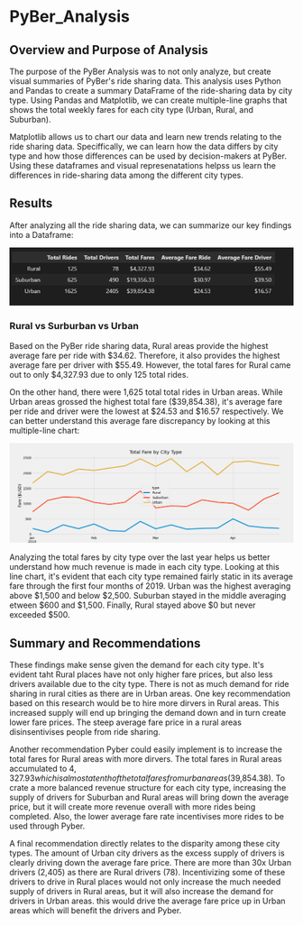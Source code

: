 # PyBer_Analysis
## Overview and Purpose of Analysis
The purpose of the PyBer Analysis was to not only analyze, but create visual summaries of PyBer's ride sharing data. This analysis uses Python and Pandas to create a summary DataFrame of the ride-sharing data by city type. Using Pandas and Matplotlib, we can create multiple-line graphs that shows the total weekly fares for each city type (Urban, Rural, and Suburban).

Matplotlib allows us to chart our data and learn new trends relating to the ride sharing data. Speciffically, we can learn how the data differs by city type and how those differences can be used by decision-makers at PyBer. Using these dataframes and visual represenatations helpss us learn the differences in ride-sharing data among the different city types.

## Results
After analyzing all the ride sharing data, we can summarize our key findings into a Dataframe:

![Ride_Share_City_Type](/analysis/ride_share_summary_city_type.png)

### Rural vs Surburban vs Urban
Based on the PyBer ride sharing data, Rural areas provide the highest average fare per ride with $34.62. Therefore, it also provides the highest average fare per driver with $55.49. However, the total fares for Rural came out to only $4,327.93 due to only 125 total rides.

On the other hand, there were 1,625 total total rides in Urban areas. While Urban areas grossed the highest total fare ($39,854.38), it's average fare per ride and driver were the lowest at $24.53 and $16.57 respectively. We can better understand this average fare discrepancy by looking at this multiple-line chart:

![Ride_Share_Summary_Chart](/analysis/PyBer_fare_summary.png)

Analyzing the total fares by city type over the last year helps us better understand how much revenue is made in each city type. Looking at this line chart, it's evident that each city type remained fairly static in its average fare through the first four months of 2019. Urban was the highest averaging above $1,500 and below $2,500. Suburban stayed in the middle averaging etween $600 and $1,500. Finally, Rural stayed above $0 but never exceeded $500.

## Summary and Recommendations
These findings make sense given the demand for each city type. It's evident taht Rural places have not only higher fare prices, but also less drivers available due to the city type. There is not as much demand for ride sharing in rural cities as there are in Urban areas. One key recommendation based on this research would be to hire more dirvers in Rural areas. This increased supply will end up bringing the demand down and in turn create lower fare prices. The steep average fare price in a rural areas disinsentivises people from ride sharing.

Another recommendation Pyber could easily implement is to increase the total fares for Rural areas with more dirvers. The total fares in Rural areas accumulated to $4,327.93 which is almost a tenth of the total fares from urban areas ($39,854.38). To crate a more balanced revenue structure for each city type, increasing the supply of drivers for Suburban and Rural areas will bring down the average price, but it will create more revenue overall with more rides being completed. Also, the lower average fare rate incentivises more rides to be used through Pyber.

A final recommendation directly relates to the disparity among these city types. The amount of Urban city drivers as the excess supply of drivers is clearly driving down the average fare price. There are more than 30x Urban drivers (2,405) as there are Rural drivers (78). Incentivizing some of these drivers to drive in Rural places would not only increase the much needed supply of drivers in Rural areas, but it will also increase the demand for drivers in Urban areas. this would drive the average fare price up in Urban areas which will benefit the drivers and Pyber.